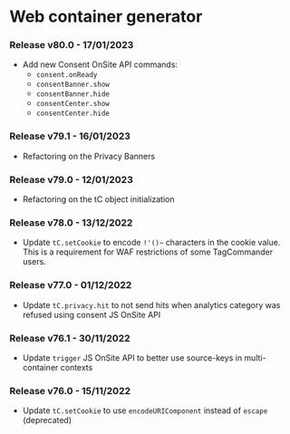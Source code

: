 # Web container generator

### Release v80.0 - 17/01/2023

* Add new Consent OnSite API commands:
  * `consent.onReady`
  * `consentBanner.show`
  * `consentBanner.hide`
  * `consentCenter.show`
  * `consentCenter.hide`

### Release v79.1 - 16/01/2023

* Refactoring on the Privacy Banners

### Release v79.0 - 12/01/2023

* Refactoring on the tC object initialization

### Release v78.0 - 13/12/2022

* Update `tC.setCookie` to encode `!'()~` characters in the cookie value. This is a requirement for WAF restrictions of some TagCommander users.

### Release v77.0 - 01/12/2022

* Update `tC.privacy.hit` to not send hits when analytics category was refused using consent JS OnSite API

### Release v76.1 - 30/11/2022
* Update `trigger` JS OnSite API to better use source-keys in multi-container contexts

### Release v76.0 - 15/11/2022
* Update `tC.setCookie` to use `encodeURIComponent` instead of `escape` (deprecated)